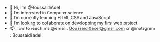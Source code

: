 - 👋 Hi, I’m @BoussaidiAdel
- 👀 I’m interested in Computer science
- 🌱 I’m currently learning HTML,CSS and JavaScript 
- 💞️ I’m looking to collaborate on developping my first web project
- 📫 How to reach me @email : Boussaidi0adel@gmail.com or @instagram : Boussaidi.adel

<!---
BoussaidiAdel/BoussaidiAdel is a ✨ special ✨ repository because its `README.md` (this file) appears on your GitHub profile.
You can click the Preview link to take a look at your changes.
--->
